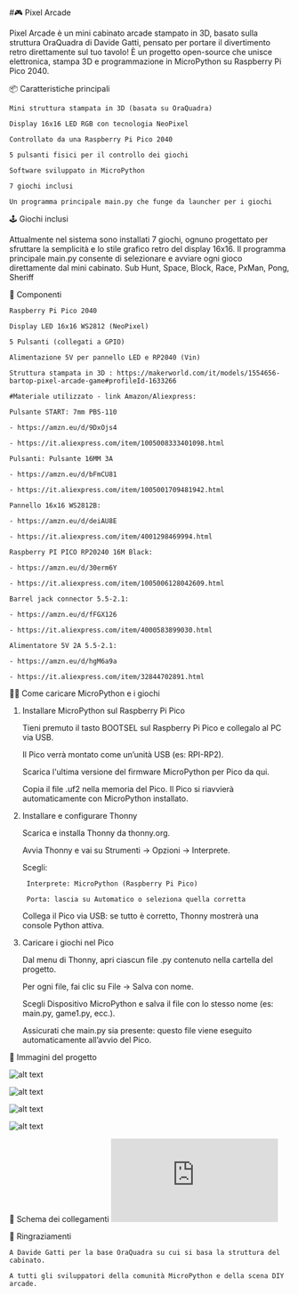 #🎮 Pixel Arcade

Pixel Arcade è un mini cabinato arcade stampato in 3D, basato sulla struttura OraQuadra di Davide Gatti, pensato per portare il divertimento retro direttamente sul tuo tavolo!
È un progetto open-source che unisce elettronica, stampa 3D e programmazione in MicroPython su Raspberry Pi Pico 2040.

📦 Caratteristiche principali

    Mini struttura stampata in 3D (basata su OraQuadra)

    Display 16x16 LED RGB con tecnologia NeoPixel

    Controllato da una Raspberry Pi Pico 2040

    5 pulsanti fisici per il controllo dei giochi

    Software sviluppato in MicroPython

    7 giochi inclusi

    Un programma principale main.py che funge da launcher per i giochi

🕹️ Giochi inclusi

Attualmente nel sistema sono installati 7 giochi, ognuno progettato per sfruttare la semplicità e lo stile grafico retro del display 16x16.
Il programma principale main.py consente di selezionare e avviare ogni gioco direttamente dal mini cabinato.
Sub Hunt, Space, Block, Race, PxMan, Pong, Sheriff

🧰 Componenti

    Raspberry Pi Pico 2040

    Display LED 16x16 WS2812 (NeoPixel)

    5 Pulsanti (collegati a GPIO)

    Alimentazione 5V per pannello LED e RP2040 (Vin)

    Struttura stampata in 3D : https://makerworld.com/it/models/1554656-bartop-pixel-arcade-game#profileId-1633266
	
	#Materiale utilizzato - link Amazon/Aliexpress:
	
	Pulsante START: 7mm PBS-110
	
	- https://amzn.eu/d/9DxOjs4
	
	- https://it.aliexpress.com/item/1005008333401098.html
	
	Pulsanti: Pulsante 16MM 3A 
	
	- https://amzn.eu/d/bFmCU81
	
	- https://it.aliexpress.com/item/1005001709481942.html
	
	Pannello 16x16 WS2812B: 
	
	- https://amzn.eu/d/deiAU8E
	
	- https://it.aliexpress.com/item/4001298469994.html
	
	Raspberry PI PICO RP20240 16M Black:
	
	- https://amzn.eu/d/30erm6Y
	
	- https://it.aliexpress.com/item/1005006128042609.html
	
	Barrel jack connector 5.5-2.1:
	
	- https://amzn.eu/d/fFGX126
	
	- https://it.aliexpress.com/item/4000583899030.html
	
	Alimentatore 5V 2A 5.5-2.1:
	
	- https://amzn.eu/d/hgM6a9a
	
	- https://it.aliexpress.com/item/32844702891.html
	

🧑‍💻 Come caricare MicroPython e i giochi
1. Installare MicroPython sul Raspberry Pi Pico

    Tieni premuto il tasto BOOTSEL sul Raspberry Pi Pico e collegalo al PC via USB.

    Il Pico verrà montato come un’unità USB (es: RPI-RP2).

    Scarica l'ultima versione del firmware MicroPython per Pico da qui.

    Copia il file .uf2 nella memoria del Pico. Il Pico si riavvierà automaticamente con MicroPython installato.

2. Installare e configurare Thonny

    Scarica e installa Thonny da thonny.org.

    Avvia Thonny e vai su Strumenti → Opzioni → Interprete.

    Scegli:

        Interprete: MicroPython (Raspberry Pi Pico)

        Porta: lascia su Automatico o seleziona quella corretta

    Collega il Pico via USB: se tutto è corretto, Thonny mostrerà una console Python attiva.

3. Caricare i giochi nel Pico

    Dal menu di Thonny, apri ciascun file .py contenuto nella cartella del progetto.

    Per ogni file, fai clic su File → Salva con nome.

    Scegli Dispositivo MicroPython e salva il file con lo stesso nome (es: main.py, game1.py, ecc.).

    Assicurati che main.py sia presente: questo file viene eseguito automaticamente all’avvio del Pico.

📸 Immagini del progetto

![alt text](https://github.com/zeus074/Pixel-Arcade/blob/main/img/pixel_arcade2.jpg)

![alt text](https://github.com/zeus074/Pixel-Arcade/blob/main/img/pixel_arcade4.jpg)

![alt text](https://github.com/zeus074/Pixel-Arcade/blob/main/img/block.gif)

![alt text](https://github.com/zeus074/Pixel-Arcade/blob/main/img/pixel_arcade3.jpg)


📄 Schema dei collegamenti
![PDF](https://github.com/zeus074/Pixel-Arcade/blob/main/schematic/Schematic_Pixel_Arcade.pdf)

📎 Ringraziamenti

    A Davide Gatti per la base OraQuadra su cui si basa la struttura del cabinato.

    A tutti gli sviluppatori della comunità MicroPython e della scena DIY arcade.